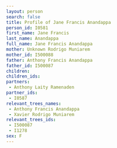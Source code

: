 ```yaml
---
layout: person
search: false
title: Profile of Jane Francis Anandappa
person_id: I0581
first_name: Jane Francis
last_name: Anandappa
full_name: Jane Francis Anandappa
mother: Unknown Rodrigo Muniarem
mother_id: I500088
father: Anthony Francis Anandappa
father_id: I500087
children:
children_ids:
partners:
 - Anthony Laity Ramenaden
partner_ids:
 - I0587
relevant_trees_names:
 - Anthony Francis Anandappa
 - Xavier Rodrigo Muniarem
relevant_trees_ids:
 - I500087
 - I1278
sex: F
---
```


